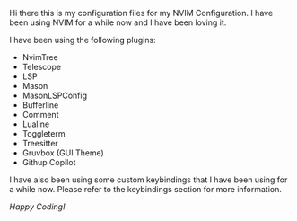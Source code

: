 Hi there this is my configuration files for my NVIM Configuration.
I have been using NVIM for a while now and I have been loving it.

I have been using the following plugins:
- NvimTree
- Telescope
- LSP
- Mason
- MasonLSPConfig
- Bufferline
- Comment
- Lualine
- Toggleterm
- Treesitter
- Gruvbox (GUI Theme)
- Githup Copilot

I have also been using some custom keybindings that I have been using for a while now. Please refer to the keybindings section for more information.

_Happy Coding!_
